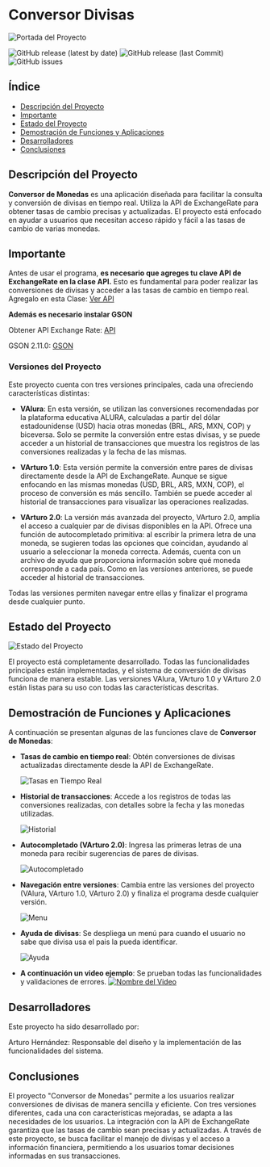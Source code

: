 # Conversor Divisas


![Portada del Proyecto](https://encrypted-tbn0.gstatic.com/images?q=tbn:ANd9GcTFV75-TfbePIknuC7TSnpPEwNZLDHAnWY66g&s) 


![GitHub release (latest by date)](https://img.shields.io/github/v/release/usuario/conversor-de-monedas)
![GitHub release (last Commit)](https://img.shields.io/badge/last_commit-22%2F09%2F2024-brightgreen)
![GitHub issues](https://img.shields.io/github/issues/usuario/conversor-de-monedas)


## Índice

- [Descripción del Proyecto](#descripción-del-proyecto)
- [Importante](#importante)
- [Estado del Proyecto](#estado-del-proyecto)
- [Demostración de Funciones y Aplicaciones](#demostración-de-funciones-y-aplicaciones)
- [Desarrolladores](#desarrolladores)
- [Conclusiones](#conclusiones)



## Descripción del Proyecto

**Conversor de Monedas** es una aplicación diseñada para facilitar la consulta y conversión de divisas en tiempo real. Utiliza la API de ExchangeRate para obtener tasas de cambio precisas y actualizadas. El proyecto está enfocado en ayudar a usuarios que necesitan acceso rápido y fácil a las tasas de cambio de varias monedas.

## Importante

Antes de usar el programa, **es necesario que agreges tu clave API de ExchangeRate en la clase API.** Esto es fundamental para poder realizar las conversiones de divisas y acceder a las tasas de cambio en tiempo real. Agregalo en esta Clase:
[Ver API](src/com/aluracursos/conversormonedas/modulos/api.java)

**Además es necesario instalar GSON**

Obtener API Exchange Rate:
[API](https://www.exchangerate-api.com)

GSON 2.11.0:
[GSON](https://mvnrepository.com/artifact/com.google.code.gson/gson) 

### Versiones del Proyecto

Este proyecto cuenta con tres versiones principales, cada una ofreciendo características distintas:

- **VAlura**: 
  En esta versión, se utilizan las conversiones recomendadas por la plataforma educativa ALURA, calculadas a partir del dólar estadounidense (USD) hacia otras monedas (BRL, ARS, MXN, COP) y biceversa. Solo se permite la conversión entre estas divisas, y se puede acceder a un historial de transacciones que muestra los registros de las conversiones realizadas y la fecha de las mismas.

- **VArturo 1.0**: 
  Esta versión permite la conversión entre pares de divisas directamente desde la API de ExchangeRate. Aunque se sigue enfocando en las mismas monedas (USD, BRL, ARS, MXN, COP), el proceso de conversión es más sencillo. También se puede acceder al historial de transacciones para visualizar las operaciones realizadas.

- **VArturo 2.0**: 
  La versión más avanzada del proyecto, VArturo 2.0, amplía el acceso a cualquier par de divisas disponibles en la API. Ofrece una función de autocompletado primitiva: al escribir la primera letra de una moneda, se sugieren todas las opciones que coincidan, ayudando al usuario a seleccionar la moneda correcta. Además, cuenta con un archivo de ayuda que proporciona información sobre qué moneda corresponde a cada país. Como en las versiones anteriores, se puede acceder al historial de transacciones.

Todas las versiones permiten navegar entre ellas y finalizar el programa desde cualquier punto.

## Estado del Proyecto

![Estado del Proyecto](https://img.shields.io/badge/estado-terminado-brightgreen)

El proyecto está completamente desarrollado. Todas las funcionalidades principales están implementadas, y el sistema de conversión de divisas funciona de manera estable. Las versiones VAlura, VArturo 1.0 y VArturo 2.0 están listas para su uso con todas las características descritas.

## Demostración de Funciones y Aplicaciones

A continuación se presentan algunas de las funciones clave de **Conversor de Monedas**:

- **Tasas de cambio en tiempo real**: Obtén conversiones de divisas actualizadas directamente desde la API de ExchangeRate.
  
  ![Tasas en Tiempo Real](https://drive.google.com/uc?export=view&id=1SrxqWySOMLn744epl3t57aYaIHrqcbgx)
- **Historial de transacciones**: Accede a los registros de todas las conversiones realizadas, con detalles sobre la fecha y las monedas utilizadas.
  
  ![Historial](https://drive.google.com/uc?export=view&id=1XGWbm5xNBItLhrOL-51pUZ8b66eRGoFh)
- **Autocompletado (VArturo 2.0)**: Ingresa las primeras letras de una moneda para recibir sugerencias de pares de divisas.
  
  ![Autocompletado](https://drive.google.com/uc?export=view&id=1D028jq4Xcn2muk0vkabQXQ92nYtTjR8s)
- **Navegación entre versiones**: Cambia entre las versiones del proyecto (VAlura, VArturo 1.0, VArturo 2.0) y finaliza el programa desde cualquier versión.
  
  ![Menu](https://drive.google.com/uc?export=view&id=1ovSAU9TTxOWgpqyIc6ZtRjOh7qk9PVVw)
- **Ayuda de divisas**: Se despliega un menú para cuando el usuario no sabe que divisa usa el pais la pueda identificar.
  
  ![Ayuda](https://drive.google.com/uc?export=view&id=184zuOYTvygFr_CcurYKSOv04x7xV03Pb)


- **A continuación un video ejemplo**: Se prueban todas las funcionalidades y validaciones de errores.
[![Nombre del Video](https://img.freepik.com/vector-gratis/diseno-maqueta-plantilla-reproductor-video-negro_1017-36895.jpg)](https://drive.google.com/file/d/18zi14s_RE2UHQNbUgZDwemAKWrKl16N3/view?usp=sharing)


## Desarrolladores

Este proyecto ha sido desarrollado por:

Arturo Hernández: Responsable del diseño y la implementación de las funcionalidades del sistema.

## Conclusiones

El proyecto "Conversor de Monedas" permite a los usuarios realizar conversiones de divisas de manera sencilla y eficiente. Con tres versiones diferentes, cada una con características mejoradas, se adapta a las necesidades de los usuarios. La integración con la API de ExchangeRate garantiza que las tasas de cambio sean precisas y actualizadas. A través de este proyecto, se busca facilitar el manejo de divisas y el acceso a información financiera, permitiendo a los usuarios tomar decisiones informadas en sus transacciones.
